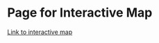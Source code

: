 # Page for Interactive Map
[Link to interactive map](https://github.com/ConwayHsieh/PowerOutages/blob/master/docs/my_map.html)